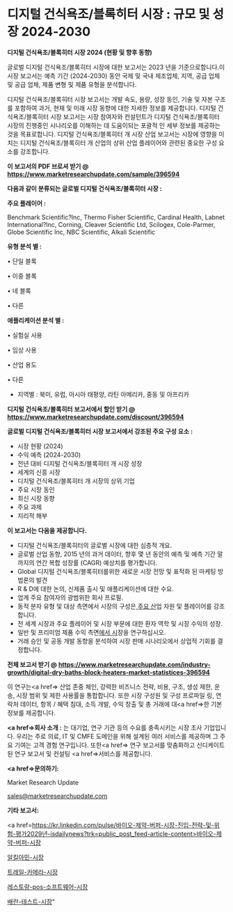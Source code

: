 # 디지털 건식욕조/블록히터 시장 : 규모 및 성장 2024-2030

<strong>디지털 건식욕조/블록히터 시장 2024 (현황 및 향후 동향)</strong>

글로벌 디지털 건식욕조/블록히터 시장에 대한 보고서는 2023 년을 기준으로합니다.이 시장 보고서는 예측 기간 (2024-2030) 동안 국제 및 국내 제조업체, 지역, 공급 업체 및 공급 업체, 제품 변형 및 제품 유형을 분석합니다.

디지털 건식욕조/블록히터 시장 보고서는 개발 속도, 용량, 성장 동인, 기술 및 자본 구조를 포함하여 과거, 현재 및 미래 시장 동향에 대한 자세한 정보를 제공합니다. 디지털 건식욕조/블록히터 시장 보고서는 시장 참여자와 컨설턴트가 디지털 건식욕조/블록히터 시장의 진행중인 시나리오를 이해하는 데 도움이되는 포괄적 인 세부 정보를 제공하는 것을 목표로합니다. 디지털 건식욕조/블록히터 개 시장 산업 보고서는 시장에 영향을 미치는 디지털 건식욕조/블록히터 개 산업의 상위 산업 플레이어와 관련된 중요한 구성 요소를 강조합니다.



<strong>이 보고서의 PDF 브로셔 받기 @ <a href=https://www.marketresearchupdate.com/sample/396594>https://www.marketresearchupdate.com/sample/396594</a></strong>



<strong>다음과 같이 분류되는 글로벌 디지털 건식욕조/블록히터 시장 :</strong>



<strong>주요 플레이어 :</strong>

Benchmark Scientific?Inc, Thermo Fisher Scientific, Cardinal Health, Labnet International?Inc, Corning, Cleaver Scientific Ltd, Scilogex, Cole-Parmer, Globe Scientific Inc, NBC Scientific, Alkali Scientific



<strong>유형 분석 별 :</strong>

• 단일 블록

• 이중 블록

• 네 블록

• 다른



<strong>애플리케이션 분석 별 :</strong>

• 실험실 사용

• 임상 사용

• 산업 용도

• 다른

<ul>
  <li>지역별 : 북미, 유럽, 아시아 태평양, 라틴 아메리카, 중동 및 아프리카</li>
</ul>


<strong>디지털 건식욕조/블록히터 보고서에서 할인 받기 @ <a href=https://www.marketresearchupdate.com/discount/396594>https://www.marketresearchupdate.com/discount/396594</a></strong>



<strong>글로벌 디지털 건식욕조/블록히터 시장 보고서에서 강조된 주요 구성 요소 :</strong>
<ul>
  <li>시장 현황 (2024)</li>
  <li>수익 예측 (2024-2030)</li>
  <li>전년 대비 디지털 건식욕조/블록히터 개 시장 성장</li>
  <li>세계의 신흥 시장</li>
  <li>디지털 건식욕조/블록히터 개 시장의 상위 기업</li>
  <li>주요 시장 동인</li>
  <li>최신 시장 동향</li>
  <li>주요 과제</li>
  <li>지리적 해부</li>
</ul>


<strong>이 보고서는 다음을 제공합니다.</strong>
<ul>
  <li>디지털 건식욕조/블록히터의 글로벌 시장에 대한 심층적 개요.</li>
  <li>글로벌 산업 동향, 2015 년의 과거 데이터, 향후 몇 년 동안의 예측 및 예측 기간 말까지의 연간 복합 성장률 (CAGR) 예상치를 평가합니다.</li>
  <li>Global 디지털 건식욕조/블록히터를위한 새로운 시장 전망 및 표적화 된 마케팅 방법론의 발견</li>
  <li>R &amp; D에 대한 논의, 신제품 출시 및 애플리케이션에 대한 수요.</li>
  <li>업계 주요 참여자의 광범위한 회사 프로필.</li>
  <li>동적 분자 유형 및 대상 측면에서 시장의 구성은<a href=> 주요 산</a>업 자원 및 플레이어를 강조합니다.</li>
  <li>전 세계 시장과 주요 플레이어 및 시장 부문에 대한 환자 역학 및 시장 수익의 성장.</li>
  <li>일반 및 프리미엄 제품 수익 측면<a href=>에서 시</a>장을 연구하십시오.</li>
  <li>거래 승인 및 공동 개발 동향을 분석하여 시장 판매 시나리오에서 상업적 기회를 결정합니다.</li>
</ul>



<strong>전체 보고서 받기 @ <a href=https://www.marketresearchupdate.com/industry-growth/digital-dry-baths-block-heaters-market-statistices-396594>https://www.marketresearchupdate.com/industry-growth/digital-dry-baths-block-heaters-market-statistices-396594</a></strong>

이 연구는<a href=> 산업 존중</a> 체인, 강력한 비즈니스 전략, 비용, 구조, 생성 제한, 운송, 시장 범위 및 제한 사용률을 통합합니다. 또한 시장 구성원 및 구성 프로파일 링, 연락처 데이터, 항목 / 혜택 침대, 소득 개발, 수익 창출 및 총 거래에 대<a href=>한 기본 </a>정보를 제공합니다.



<strong><a href=>회사 소</a>개 :</strong>
는 대기업, 연구 기관 등의 수요를 충족시키는 시장 조사 기업입니다. 우리는 주로 의료, IT 및 CMFE 도메인을 위해 설계된 여러 서비스를 제공하며 그 주요 기여는 고객 경험 연구입니다. 또한<a href=> 연구 보</a>고서를 맞춤화하고 신디케이트 된 연구 보고서 및 컨설팅 <a href=>서비스</a>를 제공합니다.



<strong><a href=>문의하기:</a></strong>

Market Research Update

sales@marketresearchupdate.com



<strong>기타 보고서:</strong>

<a href=https://kr.linkedin.com/pulse/바이오-제약-버퍼-시장-진입-전략-및-위험-평가2029년-isdailynews?trk=public_post_feed-article-content>바이오-제약-버퍼-시장</a>

<a href=https://www.linkedin.com/pulse/알킬아민-시장-동향-및-성장-전망-survey-spotlight-pro-24-analysis-59blf/>알킬아민-시장</a>

<a href=https://www.linkedin.com/pulse/트레일-카메라-시장-동향-및-성장-전망-market-matrix-musings-analysis-ec6of/>트레일-카메라-시장</a>

<a href=https://www.linkedin.com/pulse/레스토랑-pos-소프트웨어-시장-동향-및-성장-전망-data-dive-diaries-24-analysis-evqxf/>레스토랑-pos-소프트웨어-시장</a>

<a href=https://www.linkedin.com/pulse/배란-테스트-시장-현재-및-미래-성장-2030-analytics-alchemy-360-analysis-ku9wc/>배란-테스트-시장</a>"
